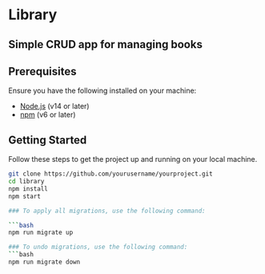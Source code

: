 # Library

## Simple CRUD app for managing books

## Prerequisites

Ensure you have the following installed on your machine:

- [Node.js](https://nodejs.org/) (v14 or later)
- [npm](https://www.npmjs.com/) (v6 or later)

## Getting Started

Follow these steps to get the project up and running on your local machine.

```bash
git clone https://github.com/yourusername/yourproject.git
cd library
npm install
npm start

### To apply all migrations, use the following command:

```bash
npm run migrate up

### To undo migrations, use the following command:
```bash
npm run migrate down
